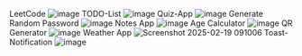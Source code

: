 LeetCode ![image](https://github.com/user-attachments/assets/cfa1c5f4-b1c8-4bdf-82ab-deffee3f1b6b)
TODO-List ![image](https://github.com/user-attachments/assets/c395ffc7-dd59-47b5-af5a-4f615aa9370c)
Quiz-App ![image](https://github.com/user-attachments/assets/2e3cc4e8-99dd-4cc7-aff8-4d5c338d0b37)
Generate Random Password ![image](https://github.com/user-attachments/assets/df02aaac-ed60-47e7-9ed2-96a9d941bceb)
Notes App ![image](https://github.com/user-attachments/assets/b0b04f6c-f240-4de4-b5ba-385a3624d6df)
Age Calculator ![image](https://github.com/user-attachments/assets/8334b942-a6e2-46b1-a80c-8612997b574d)
QR Generator ![image](https://github.com/user-attachments/assets/9eb74331-2dd9-4951-8e51-6e4cbd46fd7a)
Weather App ![Screenshot 2025-02-19 091006](https://github.com/user-attachments/assets/4b867aab-d3d6-4929-9c64-9c8028d0ca08)
Toast-Notification ![image](https://github.com/user-attachments/assets/35c25481-2075-45c8-bf60-f4dd686b84fa)


